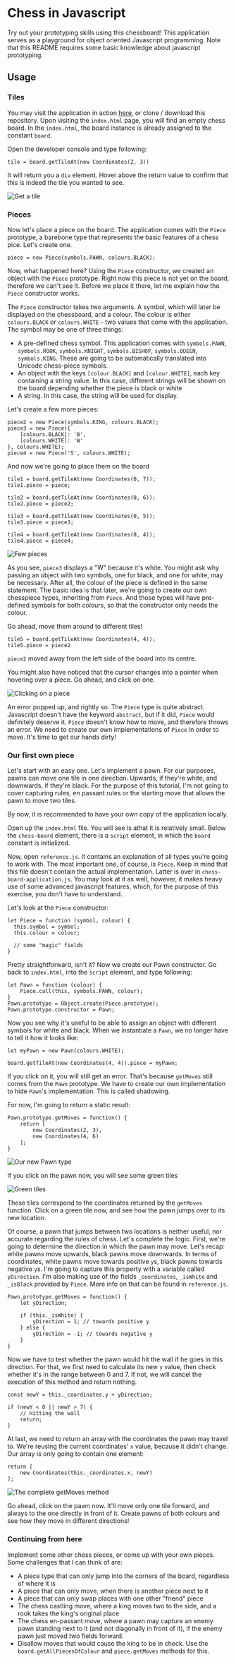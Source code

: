# Chess in Javascript

Try out your prototyping skills using this chessboard! This application serves as a playground for object oriented Javascript programming. Note that this README requires some basic knowledge about javascript prototyping.

## Usage

### Tiles

You may visit the application in action [here](https://oktupol.github.io/javascript-chess/), or clone / download this repository. Upon visiting the `index.html` page, you will find an empty chess board. In the `index.html`, the board instance is already assigned to the constant `board`.

Open the developer console and type following:
```
tile = board.getTileAt(new Coordinates(2, 3))
```
It will return you a `div` element. Hover above the return value to confirm that this is indeed the tile you wanted to see.

![Get a tile](readme-images/001.png)

### Pieces

Now let's place a piece on the board. The application comes with the `Piece` prototype, a barebone type that represents the basic features of a chess pice. Let's create one.

```
piece = new Piece(symbols.PAWN, colours.BLACK);
```

Now, what happened here? Using the `Piece` constructor, we created an object with the `Piece` prototype. Right now this piece is not yet on the board, therefore we can't see it. Before we place it there, let me explain how the `Piece` constructor works.

The `Piece` constructor takes two arguments. A symbol, which will later be displayed on the chessboard, and a colour. The colour is either `colours.BLACK` or `colours.WHITE` - two values that come with the application. The symbol may be one of three things:

- A pre-defined chess symbol. This application comes with `symbols.PAWN`, `symbols.ROOK`, `symbols.KNIGHT`, `symbols.BISHOP`, `symbols.QUEEN`, `symbols.KING`. These are going to be automatically translated into Unicode chess-piece symbols.
- An object with the keys `[colour.BLACK]` and `[colour.WHITE]`, each key containing a string value. In this case, different strings will be shown on the board depending whether the piece is black or white
- A string. In this case, the string will be used for display.

Let's create a few more pieces:
```
piece2 = new Piece(symbols.KING, colours.BLACK);
piece3 = new Piece({
    [colours.BLACK]: 'B',
    [colours.WHITE]: 'W'
}, colours.WHITE);
piece4 = new Piece('S', colours.WHITE);
```

And now we're going to place them on the board
```
tile1 = board.getTileAt(new Coordinates(0, 7));
tile1.piece = piece;

tile2 = board.getTileAt(new Coordinates(0, 6));
tile2.piece = piece2;

tile3 = board.getTileAt(new Coordinates(0, 5));
tile3.piece = piece3;

tile4 = board.getTileAt(new Coordinates(0, 4));
tile4.piece = piece4;
```

![Few pieces](readme-images/002.png)

As you see, `piece3` displays a "W" because it's white. You might ask why passing an object with two symbols, one for black, and one for white, may be necessary. After all, the colour of the piece is defined in the same statement. The basic idea is that later, we're going to create our own chesspiece types, inheriting from `Piece`. And those types will have pre-defined symbols for both colours, so that the constructor only needs the colour.

Go ahead, move them around to different tiles!

```
tile5 = board.getTileAt(new Coordinates(4, 4));
tile5.piece = piece2
```

`piece2` moved away from the left side of the board into its centre.

You might also have noticed that the cursor changes into a pointer when hovering over a piece. Go ahead, and click on one.

![Clicking on a piece](readme-images/003.png)

An error popped up, and rightly so. The `Piece` type is quite abstract. Javascript doesn't have the keyword `abstract`, but if it did, `Piece` would definitely deserve it. `Piece` doesn't know how to move, and therefore throws an error. We need to create our own implementations of `Piece` in order to move. It's time to get our hands dirty!

### Our first own piece

Let's start with an easy one. Let's implement a pawn. For our purposes, pawns can move one tile in one direction. Upwards, if they're white, and downwards, if they're black. For the purpose of this tutorial, I'm not going to cover capturing rules, en passant rules or the starting move that allows the pawn to move two tiles.

By now, it is recommended to have your own copy of the application locally.

Open up the `index.html` file. You will see is athat it is relatively small. Below the `chess-board` element, there is a `script` element, in which the `board` constant is initialized.

Now, open `reference.js`. It contains an explanation of all types you're going to work with. The most important one, of course, is `Piece`. Keep in mind that this file doesn't contain the actual implementation. Latter is over in `chess-board-application.js`. You may look at it as well, however, it makes heavy use of some advanced javascript features, which, for the purpose of this exercise, you don't have to understand.

Let's look at the `Piece` constructor:

```
let Piece = function (symbol, colour) {
  this.symbol = symbol;
  this.colour = colour;
  
  // some "magic" fields
}
```

Pretty straightforward, isn't it? Now we create our Pawn constructor. Go back to `index.html`, into the `script` element, and type following:

```
let Pawn = function (colour) {
    Piece.call(this, symbols.PAWN, colour);
}
Pawn.prototype = Object.create(Piece.prototype);
Pawn.prototype.constructor = Pawn;
```

Now you see why it's useful to be able to assign an object with different symbols for white and black. When we instantiate a `Pawn`, we no longer have to tell it how it looks like:

```
let myPawn = new Pawn(colours.WHITE);

board.getTileAt(new Coordinates(4, 4)).piece = myPawn;
```

If you click on it, you will still get an error. That's because `getMoves` still comes from the `Pawn` prototype. We have to create our own implementation to hide `Pawn`'s implementation. This is called shadowing.

For now, I'm going to return a static result:

```
Pawn.prototype.getMoves = function() {
    return [
        new Coordinates(2, 3),
        new Coordinates(4, 6)
    ];
}
```

![Our new Pawn type](readme-images/004.png)

If you click on the pawn now, you will see some green tiles

![Green tiles](readme-images/005.png)

These tiles correspond to the coordinates returned by the `getMoves` function. Click on a green tile now, and see how the pawn jumps over to its new location.

Of course, a pawn that jumps between two locations is neither useful, nor accurate regarding the rules of chess.
Let's complete the logic. First, we're going to determine the direction in which the pawn may move. Let's recap: white pawns move upwards, black pawns move downwards. In terms of coordinates, white pawns move towards positive `y`s, black pawns towards negative `y`s. I'm going to capture this property with a variable called `yDirection`. I'm also making use of the fields `_coordinates`, `_isWhite` and `_isBlack` provided by `Piece`. More info on that can be found in `reference.js`.

```
Pawn.prototype.getMoves = function() {
    let yDirection;

    if (this._isWhite) {
        yDirection = 1; // towards positive y
    } else {
        yDirection = -1; // towards negative y
    }
}
```

Now we have to test whether the pawn would hit the wall if he goes in this direction. For that, we first need to calculate its new `y` value, then check whether it's in the range between 0 and 7. If not, we will cancel the execution of this method and return nothing.

```
const newY = this._coordinates.y + yDirection;

if (newY < 0 || newY > 7) {
    // Hitting the wall
    return;
}
```

At last, we need to return an array with the coordinates the pawn may travel to. We're reusing the current coordinates' `x` value, because it didn't change. Our array is only going to contain one element:

```
return [
    new Coordinates(this._coordinates.x, newY)
];
```

![The complete getMoves method](readme-imges/006.jpg)

Go ahead, click on the pawn now. It'll move only one tile forward, and always to the one directly in front of it.
Create pawns of both colours and see how they move in different directions!

### Continuing from here

Implement some other chess pieces, or come up with your own pieces. Some challenges that I can think of are:

- A piece type that can only jump into the corners of the board, regardless of where it is
- A piece that can only move, when there is another piece next to it
- A piece that can only swap places with one other "friend" piece
- The chess castling move, where a king moves two to the side, and a rook takes the king's original place
- The chess en-passant move, where a pawn may capture an enemy pawn standing next to it (and not diagonally in front of it), if the enemy pawn just moved two fields forward.
- Disallow moves that would cause the king to be in check. Use the `board.getAllPiecesOfColour` and `piece.getMoves` methods for this.